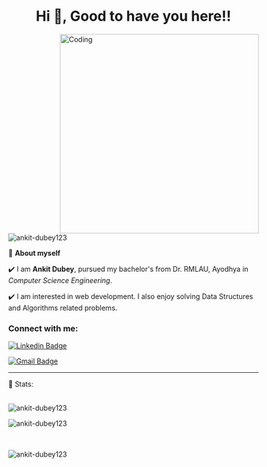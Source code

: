 <h1 align="center">Hi 👋, Good to have you here!!</h1>
<img align="right" alt="Coding" width="400" src="https://cdn.dribbble.com/users/1162077/screenshots/3848914/programmer.gif">
<p align="left"> <img src="https://komarev.com/ghpvc/?username=ankit-dubey123&label=Profile%20views&color=0e75b6&style=flat" alt="ankit-dubey123" /> </p>

🌱 **About myself** <br>

✔️ I am **Ankit Dubey**, pursued my bachelor's from Dr. RMLAU, Ayodhya in *Computer Science Engineering*. <br>

✔️ I am interested in web development. I also enjoy solving Data Structures and Algorithms related problems. <br>



<h3 align="left">Connect with me:</h3>

[![Linkedin Badge](https://img.shields.io/badge/-ankitdubey12-blue?style=flat-square&logo=Linkedin&logoColor=white&link=https://linkedin.com/in/ankitdubey12/)](https://linkedin.com/in/ankitdubey12/)

[![Gmail Badge](https://img.shields.io/badge/-ankit.dubey912518@gmail.com-c14438?style=flat-square&logo=Gmail&logoColor=white&link=mailto:ankit.dubey912518@gmail.com)](mailto:ankit.dubey912518@gmail.com)

---

<!-- STATISTICS ABOUT PROFILE -->

📶 Stats:<br><br>

<p><img align="left" src="https://github-readme-stats.vercel.app/api/top-langs?username=ankit-dubey123&show_icons=true&theme=gruvbox&locale=en&layout=compact" alt="ankit-dubey123" /></p>

<br>

<p>&nbsp;<img align="left" src="https://github-readme-stats.vercel.app/api?username=ankit-dubey123&show_icons=true&locale=en&theme=gruvbox&layout=compact" alt="ankit-dubey123" /></p>

<br>

<p><img align="left" src="https://github-readme-streak-stats.herokuapp.com/?user=ankit-dubey123&show_icons=true&theme=gruvbox&locale=en&layout=compact" alt="ankit-dubey123" /></p>
